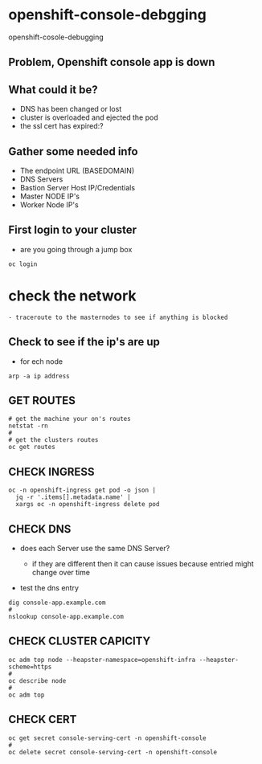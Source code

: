# openshift-console-debgging
openshift-cosole-debugging

## Problem, Openshift console app is down

## What could it be?
- DNS has been changed or lost
- cluster is overloaded and ejected the pod
- the ssl cert has expired:?

## Gather some needed info
- The endpoint URL (BASEDOMAIN)
- DNS Servers
- Bastion Server Host IP/Credentials
- Master NODE IP's
- Worker Node IP's

## First login to your cluster
- are you going through a jump box
```
oc login
```

# check the network
```
- traceroute to the masternodes to see if anything is blocked
```

## Check to see if the ip's are up
- for ech node
```
arp -a ip address
```
## GET ROUTES
```
# get the machine your on's routes
netstat -rn
#
# get the clusters routes
oc get routes
```

## CHECK INGRESS
```
oc -n openshift-ingress get pod -o json |
  jq -r '.items[].metadata.name' |
  xargs oc -n openshift-ingress delete pod
```  

## CHECK DNS
- does each Server use the same DNS Server?
  - if they are different then it can cause issues because entried might change over time

- test the dns entry
```
dig console-app.example.com
#
nslookup console-app.example.com
```

## CHECK CLUSTER CAPICITY
```
oc adm top node --heapster-namespace=openshift-infra --heapster-scheme=https
#
oc describe node
#
oc adm top
```


## CHECK CERT
```
oc get secret console-serving-cert -n openshift-console
#
oc delete secret console-serving-cert -n openshift-console
```

